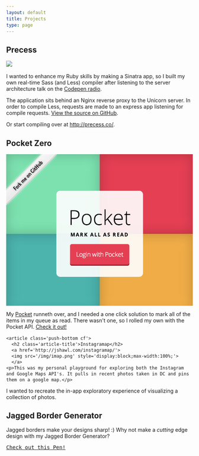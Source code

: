 ```yaml
---
layout: default
title: Projects
type: page
---
```


<div class="wrapper">

<article class='push-bottom cf'>
  <h2 class='article-title'>Precess</h2>
  <a href='http://precess.co/'><img src='http://jshawl.com/Screen-Shot-2014-03-29-at-7.08.48-PM-2.png' style='max-width:100%;'></a>
  <p>I wanted to enhance my Ruby skills by making a Sinatra app, so I built my own real-time Sass (and Less) compiler after listening
  to the server architecture talk on the <a href='http://blog.codepen.io/radio/'>Codepen radio</a>.</p>
  <p> The application sits behind an Nginx reverse proxy to the Unicorn server. In order to compile Less, requests are made to an express app listening for compile requests. 
  <a href='https://github.com/jshawl/precess/'>View the source on GitHub</a>.

  </p>
  <p>Or start compiling over at <a href='http://precess.co/'>http://precess.co/</a>.</p>
</article>

<article class='push-bottom cf'>
      <h2 class='article-title'>Pocket Zero</h2>
      <a href="http://jesse.sh/awl/made/pocket-zero/">
    <img src="/img/pocket-zero.png" alt="" style='display:block;max-width:100%;'>
    </a>
    <p>My <a href='http://getpocket.com'>Pocket</a> runneth over, and I needed a one click solution to mark all of the items in my queue as read. There wasn't one, so I rolled my own with the Pocket API. <a href="http://jesse.sh/awl/made/pocket-zero/">Check it out!</a></p>
</article>

  
  
    <article class='push-bottom cf'>
      <h2 class='article-title'>Instagramap</h2>
      <a href='http://jshawl.com/instagramap/'>
      <img src='/img/imap.png' style='display:block;max-width:100%;'>
      </a>
    <p>This was my personal playground for exploring both the Instagram and Google Maps API's. It pulls in recent photos taken in DC and pins them on a google map.</p>
<p>I wanted to recreate the in-app exploratory experience of visualizing a collection of photos.</p>
</article>

<article class='push-bottom cf'>
    <h2 class='section-title'>Jagged Border Generator</h2> 
    Jagged borders make your designs sharp! :) Why not make a <em>cutting</em> edge design with my Jagged Border Generator?</p>
    <pre class="codepen" data-height="500" data-type="result" data-href="JcpKg" data-user="jshawl" data-safe="true"><code></code><a href="http://codepen.io/jshawl/pen/JcpKg">Check out this Pen!</a></pre>
<script async src="https://codepen.io/assets/embed/ei.js"></script>
  
  </article>
	</div>
